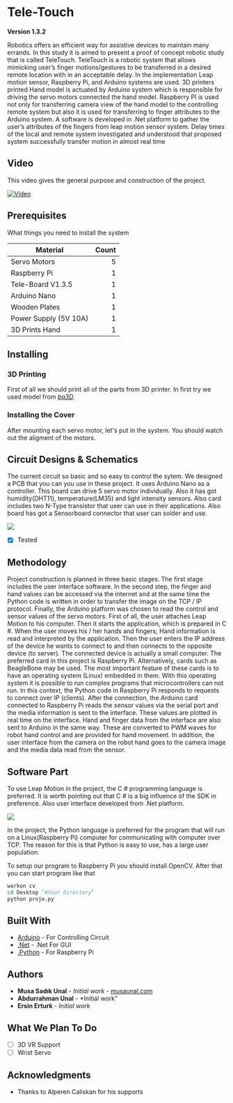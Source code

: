 # Tele-Touch

**Version 1.3.2**

Robotics offers an efficient way for assistive devices to maintain many errands. In this study it is aimed to present a proof of concept robotic study that is called TeleTouch. TeleTouch is a robotic system that allows mimicking user’s finger motions/gestures to be transferred in a desired remote location with in an acceptable delay. In the implementation Leap motion sensor, Raspberry Pi, and Arduino systems are used. 3D printers printed Hand model is actuated by Arduino system which is responsible for driving the servo motors connected the hand model. Raspberry PI is used not only for transferring camera view of the hand model to the controlling remote system but also it is used for transferring to finger attributes to the Arduino system. A software is developed in .Net platform to gather the user’s attributes of the fingers from leap motion sensor system. Delay times of the local and remote system investigated and understood that proposed system successfully transfer motion in almost real time

## Video

This video gives the general purpose and construction of the project.

[![Video](https://img.youtube.com/vi/tMYQEaX3TbA/hqdefault.jpg)](https://www.youtube.com/watch?v=tMYQEaX3TbA)

## Prerequisites

What things you need to install the system


| Material      | Count  |
| ------------- | -----:|
| Servo Motors       |   5 |
| Raspberry Pi      |   1 |
| Tele-Board V1.3.5 |    1 |
| Arduino Nano          |    1 |
| Wooden Plates      |    1 |
| Power Supply (5V 10A)      |    1 |
| 3D Prints Hand          |  1 |


## Installing

### 3D Printing
First of all we should print all of the parts from 3D printer. In first try we used model from [*bq3D*](https://www.thingiverse.com/thing:906098).

### Installing the Cover

After mounting each servo motor, let's put in the system. You should watch out the aligment of the motors.

## Circuit Designs & Schematics

The current circuit so basic and so easy to control the sytem. We designed a PCB that you can you use in these project. It uses Arduino Nano as a controller. This board can drive 5 servo motor individually. Also it has got humidity(DHT11), temperature(LM35) and light intensity sensors. Also card includes two N-Type transistor that user can use in their applications. Also board has got a Sensorboard connector that user can solder and use.

![](http://www.musaunal.com/wp-content/uploads/2018/06/teleboard-e1529317754115-1024x768.jpg)

- [X] Tested

## Methodology

Project construction is planned in three basic stages. The first stage includes the user interface software. In the second step, the finger and hand values can be accessed via the internet and at the same time the Python code is written in order to transfer the image on the TCP / IP protocol. Finally, the Arduino platform was chosen to read the control and sensor values of the servo motors. First of all, the user attaches Leap Motion to his computer. Then it starts the application, which is prepared in C #. When the user moves his / her hands and fingers; Hand information is read and interpreted by the application. Then the user enters the IP address of the device he wants to connect to and then connects to the opposite device (to server). The connected device is actually a small computer. The preferred card in this project is Raspberry Pi. Alternatively, cards such as BeagleBone may be used. The most important feature of these cards is to have an operating system (Linux) embedded in them. With this operating system it is possible to run complex programs that microcontrollers can not run. In this context, the Python code in Raspberry Pi responds to requests to connect over IP (clients). After the connection, the Arduino card connected to Raspberry Pi reads the sensor values via the serial port and the media information is sent to the interface. These values are plotted in real time on the interface. Hand and finger data from the interface are also sent to Arduino in the same way. These are converted to PWM waves for robot hand control and are provided for hand movement. In addition, the user interface from the camera on the robot hand goes to the camera image and the media data read from the sensor.



## Software Part
To use Leap Motion in the project, the C # programming language is preferred. It is worth pointing out that C # is a big influence of the SDK in preference. Also user interface developed from .Net platform.

![](http://www.musaunal.com/wp-content/uploads/2018/06/P1.png)

In the project, the Python language is preferred for the program that will run on a Linux(Raspberry Pi) computer for communicating with computer over TCP. The reason for this is that Python is easy to use, has a large user population.

To setup our program to Raspberry Pi you should install OpenCV. After that you can start program like that

```bash
workon cv
cd Desktop `#Your Directory`
python proje.py
```

## Built With

* [Arduino](https://www.arduino.cc/) - For Controlling Circuit
* [.Net](https://docs.microsoft.com/en-gb/dotnet/csharp/programming-guide/) - .Net For GUI
* [.Python](https://www.python.org/) - For Raspberry Pi

## Authors

* **Musa Sadık Unal** - *Initial work* - [musaunal.com](http://www.musaunal.com/)
* **Abdurrahman Unal** - *Initial work"
* **Ersin Erturk** - *Initial work*


## What We Plan To Do

- [ ] 3D VR Support
- [ ] Wrist Servo 

## Acknowledgments

* Thanks to Alperen Caliskan for his supports



